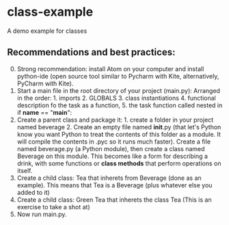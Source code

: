 # class-example
A demo example for classes

## Recommendations and best practices:

0. Strong recommendation: install Atom on your computer and install python-ide (open source tool similar to Pycharm with Kite, alternatively, PyCharm with Kite).
1. Start a main file in the root directory of your project (main.py): Arranged in the order: 1. imports 2. GLOBALS 3. class instantiations 4. functional description fo the task as a function, 5. the task function called nested in if __name__ == "__main__":
2. Create a parent class and package it: 1. create a folder in your project named beverage 2. Create an empty file named  __init__.py (that let's Python know you want Python to treat the contents of this folder as a module. It will compile the contents in .pyc so it runs much faster). Create a file named beverage.py (a Python module), then create a class named Beverage on this module. This becomes like a form for describing a drink, with some functions or **class methods** that perform operations on itself.
3. Create a child class: Tea that inherets from Beverage (done as an example). This means that Tea is a Beverage (plus whatever else you added to it)
4. Create a child class: Green Tea that inherets the class Tea (This is an exercise to take a shot at)
5. Now run main.py.
